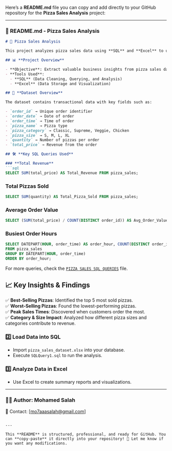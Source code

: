 Here’s a **README.md** file you can copy and add directly to your GitHub repository for the **Pizza Sales Analysis** project:  

---

### **📌 README.md - Pizza Sales Analysis**  

```markdown
# 🍕 Pizza Sales Analysis  

This project analyzes pizza sales data using **SQL** and **Excel** to uncover key insights such as revenue trends, best-selling pizzas, and peak order times.  

## 📊 **Project Overview**  

- **Objective**: Extract valuable business insights from pizza sales data.  
- **Tools Used**:  
  - **SQL** (Data Cleaning, Querying, and Analysis)  
  - **Excel** (Data Storage and Visualization)  

## 📁 **Dataset Overview**  

The dataset contains transactional data with key fields such as:  

- `order_id` → Unique order identifier  
- `order_date` → Date of order  
- `order_time` → Time of order  
- `pizza_name` → Pizza type  
- `pizza_category` → Classic, Supreme, Veggie, Chicken  
- `pizza_size` → S, M, L, XL  
- `quantity` → Number of pizzas per order  
- `total_price` → Revenue from the order  

## 🛠️ **Key SQL Queries Used**  

### **Total Revenue**  
```sql
SELECT SUM(total_price) AS Total_Revenue FROM pizza_sales;
```

### **Total Pizzas Sold**  
```sql
SELECT SUM(quantity) AS Total_Pizza_Sold FROM pizza_sales;
```

### **Average Order Value**  
```sql
SELECT (SUM(total_price) / COUNT(DISTINCT order_id)) AS Avg_Order_Value FROM pizza_sales;
```

### **Busiest Order Hours**  
```sql
SELECT DATEPART(HOUR, order_time) AS order_hour, COUNT(DISTINCT order_id) AS total_orders
FROM pizza_sales
GROUP BY DATEPART(HOUR, order_time)
ORDER BY order_hour;
```

For more queries, check the [`PIZZA SALES SQL QUERIES`](PIZZA_SALES_SQL_QUERIES.docx) file.

## 📈 **Key Insights & Findings**  

✅ **Best-Selling Pizzas**: Identified the top 5 most sold pizzas.  
✅ **Worst-Selling Pizzas**: Found the lowest-performing pizzas.  
✅ **Peak Sales Times**: Discovered when customers order the most.  
✅ **Category & Size Impact**: Analyzed how different pizza sizes and categories contribute to revenue.  



### **2️⃣ Load Data into SQL**  
- Import `pizza_sales_dataset.xlsx` into your database.  
- Execute `SQLQuery1.sql` to run the analysis.  

### **3️⃣ Analyze Data in Excel**  
- Use Excel to create summary reports and visualizations.  

 

---

### 👨‍💻 **Author**: Mohamed Salah  
📧 Contact: [mo7aaasalah@gmail.com]  
```

---

This **README** is structured, professional, and ready for GitHub. You can **copy-paste** it directly into your repository! 🚀 Let me know if you want any modifications.
